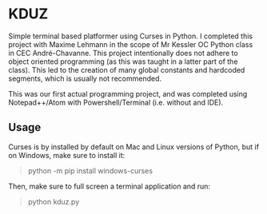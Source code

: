 # KDUZ
Simple terminal based platformer using Curses in Python. I completed this project with Maxime Lehmann in the scope of Mr Kessler OC Python class in CEC André-Chavanne. This project intentionally does not adhere to object oriented programming (as this was taught in a latter part of the class). This led to the creation of many global constants and hardcoded segments, which is usually not recommended. 

This was our first actual programming project, and was completed using Notepad++/Atom with Powershell/Terminal (i.e. without and IDE). 

## Usage 

Curses is by installed by default on Mac and Linux versions of Python, but if on Windows, make sure to install it:
> python -m pip install windows-curses

Then, make sure to full screen a terminal application and run:
> python kduz.py
 
